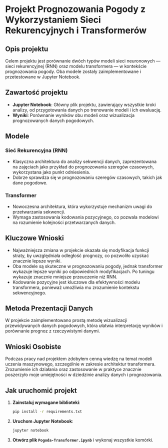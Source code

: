 # Projekt Prognozowania Pogody z Wykorzystaniem Sieci Rekurencyjnych i Transformerów

## Opis projektu

Celem projektu jest porównanie dwóch typów modeli sieci neuronowych — sieci rekurencyjnej (RNN) oraz modelu transformera — w kontekście prognozowania pogody. Oba modele zostały zaimplementowane i przetestowane w Jupyter Notebook.

## Zawartość projektu

- **Jupyter Notebook**: Główny plik projektu, zawierający wszystkie kroki analizy, od przygotowania danych po trenowanie modeli i ich ewaluację.
- **Wyniki**: Porównanie wyników obu modeli oraz wizualizacja prognozowanych danych pogodowych.

## Modele

### Sieć Rekurencyjna (RNN)

- Klasyczna architektura do analizy sekwencji danych, zaprezentowana na zajęciach jako przykład do prognozowania szeregów czasowych, wykorzystana jako punkt odniesienia.
- Dobrze sprawdza się w prognozowaniu szeregów czasowych, takich jak dane pogodowe.

### Transformer

- Nowoczesna architektura, która wykorzystuje mechanizm uwagi do przetwarzania sekwencji.
- Wymaga zastosowania kodowania pozycyjnego, co pozwala modelowi na rozumienie kolejności przetwarzanych danych.

## Kluczowe Wnioski

- Najważniejsza zmiana w projekcie okazała się modyfikacja funkcji straty, by uwzględniała odległość prognozy, co pozwoliło uzyskać znacznie lepsze wyniki.
- Oba modele są skuteczne w prognozowaniu pogody, jednak transformer wykazuje lepsze wyniki po odpowiednich modyfikacjach. Po tuningu wykazuje znacznie mniejsze przeuczenie niż RNN.
- Kodowanie pozycyjne jest kluczowe dla efektywności modelu transformera, ponieważ umożliwia mu zrozumienie kontekstu sekwencyjnego.

## Metoda Prezentacji Danych

W projekcie zaimplementowano prostą metodę wizualizacji przewidywanych danych pogodowych, która ułatwia interpretację wyników i porównanie prognoz z rzeczywistymi danymi.

## Wnioski Osobiste

Podczas pracy nad projektem zdobyłem cenną wiedzę na temat modeli uczenia maszynowego, szczególnie w zakresie architektur transformera. Zrozumienie ich działania oraz zastosowanie w praktyce znacznie poszerzyło moje umiejętności w dziedzinie analizy danych i prognozowania.

## Jak uruchomić projekt

1. **Zainstaluj wymagane biblioteki**:
   ```bash
   pip install -r requirements.txt
   ```

2. **Uruchom Jupyter Notebook**:
   ```bash
   jupyter notebook
   ```

3. **Otwórz plik `Pogoda-Transformer.ipynb`** i wykonaj wszystkie komórki.
